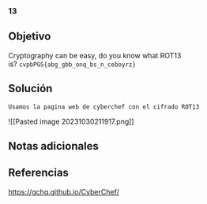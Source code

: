 ### 13
## Objetivo
Cryptography can be easy, do you know what ROT13 is? `cvpbPGS{abg_gbb_onq_bs_n_ceboyrz}`
## Solución 
```shell
Usamos la pagina web de cyberchef con el cifrado ROT13
```
![[Pasted image 20231030211917.png]]
## Notas adicionales
## Referencias
https://gchq.github.io/CyberChef/